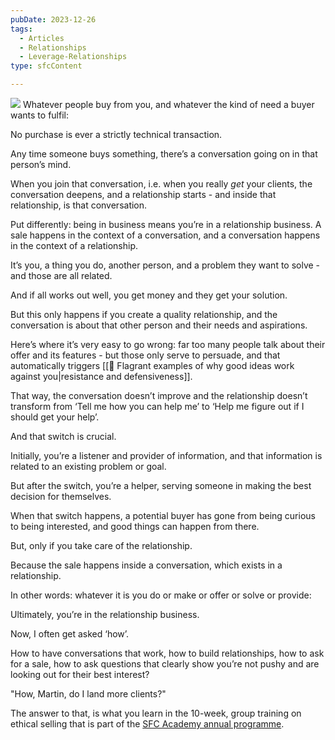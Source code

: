 ```yaml
---
pubDate: 2023-12-26
tags:
  - Articles
  - Relationships
  - Leverage-Relationships
type: sfcContent

---
```



![](Media/SalesFlowCoach.app_Relationships-and-business_MartinStellar.jpg)
Whatever people buy from you, and whatever the kind of need a buyer wants to fulfil:

No purchase is ever a strictly technical transaction.

Any time someone buys something, there’s a conversation going on in that person’s mind.

When you join that conversation, i.e. when you really *get* your clients, the conversation deepens, and a relationship starts - and inside that relationship, is that conversation.

Put differently: being in business means you’re in a relationship business. A sale happens in the context of a conversation, and a conversation happens in the context of a relationship.

It’s you, a thing you do, another person, and a problem they want to solve - and those are all related.

And if all works out well, you get money and they get your solution.

But this only happens if you create a quality relationship, and the conversation is about that other person and their needs and aspirations.

Here’s where it’s very easy to go wrong: far too many people talk about their offer and its features - but those only serve to persuade, and that automatically triggers [[📄 Flagrant examples of why good ideas work against you|resistance and defensiveness]].

That way, the conversation doesn’t improve and the relationship doesn’t transform from ‘Tell me how you can help me’ to ‘Help me figure out if I should get your help’.

And that switch is crucial.

Initially, you’re a listener and provider of information, and that information is related to an existing problem or goal.

But after the switch, you’re a helper, serving someone in making the best decision for themselves.

When that switch happens, a potential buyer has gone from being curious to being interested, and good things can happen from there.

But, only if you take care of the relationship.

Because the sale happens inside a conversation, which exists in a relationship.

In other words: whatever it is you do or make or offer or solve or provide:

Ultimately, you’re in the relationship business.

Now, I often get asked ‘how’.

How to have conversations that work, how to build relationships, how to ask for a sale, how to ask questions that clearly show you’re not pushy and are looking out for their best interest?

"How, Martin, do I land more clients?"

The answer to that, is what you learn in the 10-week, group training on ethical selling that is part of the [SFC Academy annual programme](https://salesflowcoach.app/academy).
